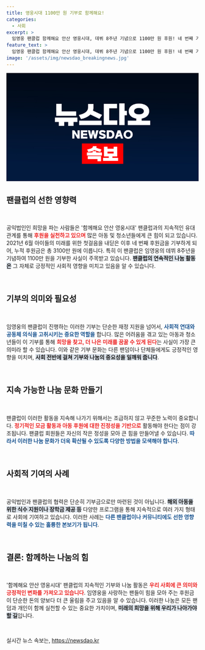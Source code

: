 ```yaml
---
title: 영웅시대 1100만 원 기부로 함께해요!
categories:
  - 사회
excerpt: >
  임영웅 팬클럽 함께해요 안산 영웅시대, 데뷔 8주년 기념으로 1100만 원 후원! 네 번째 기부로 총 3100만 원 달성, 선한 영향력 확산 중. 이들의 아름다운 나눔이 사회를 밝히고 있습니다!
feature_text: >
  임영웅 팬클럽 함께해요 안산 영웅시대, 데뷔 8주년 기념으로 1100만 원 후원! 네 번째 기부로 총 3100만 원 달성, 선한 영향력 확산 중. 이들의 아름다운 나눔이 사회를 밝히고 있습니다!
image: '/assets/img/newsdao_breakingnews.jpg'
---
```


<p><img src="/assets/img/newsdao_breakingnews.jpg" alt="ontimetimes 속보" /></p>

<h2 data-ke-size="size26">팬클럽의 선한 영향력</h2>

<p data-ke-size="size16">&nbsp;</p>

<p>공익법인인 희망을 파는 사람들은 '함께해요 안산 영웅시대' 팬클럽과의 지속적인 유대 관계를 통해 <b><span style="color: #ee2323;">후원을 실천하고 있으며</span></b> 많은 아동 및 청소년들에게 큰 힘이 되고 있습니다. 2021년 6월 아이들의 미래를 위한 첫걸음을 내딛은 이후 네 번째 후원금을 기부하게 되어, 누적 후원금은 총 3100만 원에 이릅니다. 특히 이 팬클럽은 임영웅의 데뷔 8주년을 기념하여 1100만 원을 기부한 사실이 주목받고 있습니다. <b><span style="background-color: #21538527;">팬클럽의 연속적인 나눔 활동은</span></b> 그 자체로 긍정적인 사회적 영향을 미치고 있음을 알 수 있습니다.</p>

<p data-ke-size="size16">&nbsp;</p>

<h2 data-ke-size="size26">기부의 의미와 필요성</h2>

<p data-ke-size="size16">&nbsp;</p>

<p>임영웅의 팬클럽이 진행하는 이러한 기부는 단순한 재정 지원을 넘어서, <b><span style="color: #1a5490;">사회적 연대와 공동체 의식을 고취시키는 중요한 역할을</span></b> 합니다. 많은 어려움을 겪고 있는 아동과 청소년들이 이 기부를 통해 <b><span style="color: #ee2323;">희망을 찾고, 더 나은 미래를 꿈꿀 수 있게 된다</span></b>는 사실이 가장 큰 의미라 할 수 있습니다. 이와 같은 기부 문화는 다른 팬덤이나 단체들에게도 긍정적인 영향을 미치며, <b><span style="background-color: #21538527;">사회 전반에 걸쳐 기부와 나눔의 중요성을 일깨워 줍니다</span></b>.</p>

<p data-ke-size="size16">&nbsp;</p>

<h2 data-ke-size="size26">지속 가능한 나눔 문화 만들기</h2>

<p data-ke-size="size16">&nbsp;</p>

<p>팬클럽이 이러한 활동을 지속해 나가기 위해서는 조급하지 않고 꾸준한 노력이 중요합니다. <b><span style="color: #ee2323;">정기적인 모금 활동과 아동 후원에 대한 진정성을 기반으로</span></b> 활동해야 한다는 점이 강조됩니다. 팬클럽 회원들은 자신의 작은 정성을 모아 큰 힘을 만들어낼 수 있습니다. <b><span style="color: #1a5490;">따라서 이러한 나눔 문화가 더욱 확산될 수 있도록 다양한 방법을 모색해야 합니다</span></b>.</p>

<p data-ke-size="size16">&nbsp;</p>

<h2 data-ke-size="size26">사회적 기여의 사례</h2>

<p data-ke-size="size16">&nbsp;</p>

<p>공익법인과 팬클럽의 협력은 단순히 기부금으로만 마련된 것이 아닙니다. <b><span style="background-color: #21538527;">해외 아동을 위한 식수 지원이나 장학금 제공 등</span></b> 다양한 프로그램을 통해 지속적으로 여러 가지 형태로 사회에 기여하고 있습니다. 이러한 사례는 <b><span style="color: #1a5490;">다른 팬클럽이나 커뮤니티에도 선한 영향력을 미칠 수 있는 훌륭한 본보기가 됩니다</span></b>.</p>

<p data-ke-size="size16">&nbsp;</p>

<h2 data-ke-size="size26">결론: 함께하는 나눔의 힘</h2>

<p data-ke-size="size16">&nbsp;</p>

<p>'함께해요 안산 영웅시대' 팬클럽의 지속적인 기부와 나눔 활동은 <b><span style="color: #ee2323;">우리 사회에 큰 의미와 긍정적인 변화를 가져오고 있습니다</span></b>. 임영웅을 사랑하는 팬들이 힘을 모아 주는 후원금이 단순한 돈의 양보다 더 큰 울림을 주고 있음을 알 수 있습니다. 이러한 나눔은 모든 팬덤과 개인이 함께 실천할 수 있는 중요한 가치이며, <b><span style="background-color: #21538527;">미래의 희망을 위해 우리가 나아가야 할 길</span></b>입니다.</p>

<p data-ke-size="size16">&nbsp;</p>
실시간 뉴스 속보는, <a href="https://newsdao.kr" rel="dofollow">https://newsdao.kr</a>


